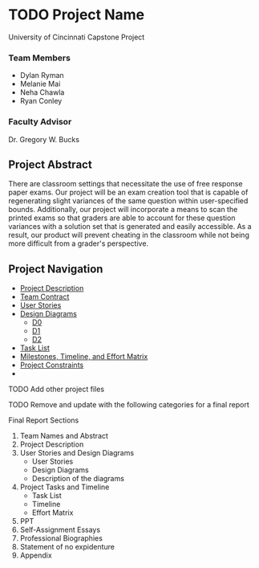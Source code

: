 # TODO Project Name
University of Cincinnati Capstone Project

### Team Members
- Dylan Ryman
- Melanie Mai
- Neha Chawla
- Ryan Conley

### Faculty Advisor
Dr. Gregory W. Bucks

## Project Abstract
There are classroom settings that necessitate the use of free response paper exams. Our project will be an exam creation tool that is capable of regenerating slight variances of the same question within user-specified bounds. Additionally, our project will incorporate a means to scan the printed exams so that graders are able to account for these question variances with a solution set that is generated and easily accessible. As a result, our product will prevent cheating in the classroom while not being more difficult from a grader's perspective.

## Project Navigation
- [Project Description](ProjectDescription.md)
- [Team Contract](TeamContract.md)
- [User Stories](UserStories.md)
- [Design Diagrams](/Design_Diagrams/DesignDiagrams.md)
    - [D0](/Design_Diagrams/D0.png)
    - [D1](/Design_Diagrams/D1.png)
    - [D2](/Design_Diagrams/D2.png)
- [Task List](Tasklist.md)
- [Milestones, Timeline, and Effort Matrix](/Milestones.md)
- [Project Constraints](/Constraints.md)
-
TODO Add other project files


TODO Remove and update with the following categories for a final report

Final Report Sections
1. Team Names and Abstract
2. Project Description
3. User Stories and Design Diagrams
    - User Stories
    - Design Diagrams
    - Description of the diagrams
4. Project Tasks and Timeline
    - Task List
    - Timeline
    - Effort Matrix
5. PPT
6. Self-Assignment Essays
7. Professional Biographies
9. Statement of no expidenture
10. Appendix
